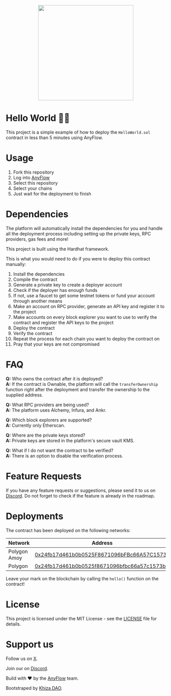 <!-- img -->
<p align="center">
  <img src="./img/logo1.png" style="max-width: 100%;" height="300"/>
</p>

# Hello World 👋🏻

This project is a simple example of how to deploy the ``HelloWorld.sol`` contract in less than 5 minutes using AnyFlow.

# Usage

1. Fork this repository
2. Log into [AnyFlow](https://app.anyflow.pro)
3. Select this repository
4. Select your chains
5. Just wait for the deployment to finish

# Dependencies

The platform will automatically install the dependencies for you and handle all the deployment process including setting up the private keys, RPC providers, gas fees and more!

This project is built using the Hardhat framework.

This is what you would need to do if you were to deploy this contract manually:

1. Install the dependencies
2. Compile the contract
3. Generate a private key to create a deployer account
4. Check if the deployer has enough funds
5. If not, use a faucet to get some testnet tokens or fund your account through another means
6. Make an account on RPC provider, generate an API key and register it to the project
7. Make accounts on every block explorer you want to use to verify the contract and register the API keys to the project
8. Deploy the contract
9. Verify the contract
10. Repeat the process for each chain you want to deploy the contract on
11. Pray that your keys are not compromised

# FAQ

**Q:** Who owns the contract after it is deployed? <br>
**A:** If the contract is Ownable, the platform will call the `transferOwnership` function right after the deployment and transfer the ownership to the supplied address.

**Q:** What RPC providers are being used?<br>
**A:** The platform uses Alchemy, Infura, and Ankr.

**Q:** Which block explorers are supported?<br>
**A:** Currently only Etherscan.

**Q:** Where are the private keys stored?<br>
**A:** Private keys are stored in the platform's secure vault KMS.

**Q:** What if I do not want the contract to be verified? <br>
**A:** There is an option to disable the verification process.

# Feature Requests

If you have any feature requests or suggestions, please send it to us on [Discord](https://discord.gg/aCygGwBWya). Do not forget to check if the feature is already in the roadmap.

# Deployments

The contract has been deployed on the following networks:

| Network | Address |
| --- | --- |
| Polygon Amoy | [0x24fb17d461b0b0525F8671096bFBc66A57C1573b](https://amoy.polygonscan.com/address/0x24fb17d461b0b0525F8671096bFBc66A57C1573b) |
| Polygon | [0x24fb17d461b0b0525f8671096bfbc66a57c1573b](https://polygonscan.com/address/0x24fb17d461b0b0525f8671096bfbc66a57c1573b) |

Leave your mark on the blockchain by calling the ``hello()`` function on the contract!

# License

This project is licensed under the MIT License - see the [LICENSE](LICENSE) file for details.

# Support us

Follow us on [X](https://x.com/anyflow_).

Join our on [Discord](https://discord.gg/aCygGwBWya).

Build with ❤️ by the [AnyFlow](https://anyflow.pro/team) team.

Bootstraped by [Khiza DAO](https://khizadao.com).
